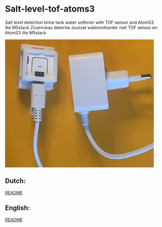 # Salt-level-tof-atoms3
   Salt level detection brine tank water softener with TOF sensor and AtomS3 lite M5stack
   Zoutniveau detectie zoutvat waterontharder met TOF sensor en AtomS3 lite M5stack

![Example](/README/M5stack_AtomS3_TOF.jpg)

 ## Dutch:
[README](/README/R_NL.md)

## English:
[README](/README/R_EN.md)
